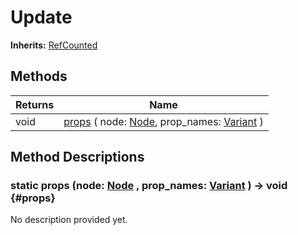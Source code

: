 # Update
**Inherits:** [RefCounted](https://docs.godotengine.org/de/4.x/classes/class_refcounted.html)
    




## Methods

| Returns | Name                                                                                                                                                                                 |
| ------- | ------------------------------------------------------------------------------------------------------------------------------------------------------------------------------------ |
| void    | [props](#props) ( node: [Node](https://docs.godotengine.org/de/4.x/classes/class_node.html), prop_names: [Variant](https://docs.godotengine.org/de/4.x/classes/class_variant.html) ) |









## Method Descriptions

### static props (node: [Node](https://docs.godotengine.org/de/4.x/classes/class_node.html) , prop_names: [Variant](https://docs.godotengine.org/de/4.x/classes/class_variant.html)  ) -> void {#props}

No description provided yet.
